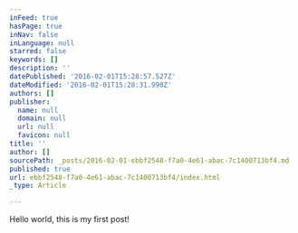 ```yaml
---
inFeed: true
hasPage: true
inNav: false
inLanguage: null
starred: false
keywords: []
description: ''
datePublished: '2016-02-01T15:28:57.527Z'
dateModified: '2016-02-01T15:28:31.990Z'
authors: []
publisher:
  name: null
  domain: null
  url: null
  favicon: null
title: ''
author: []
sourcePath: _posts/2016-02-01-ebbf2548-f7a0-4e61-abac-7c1400713bf4.md
published: true
url: ebbf2548-f7a0-4e61-abac-7c1400713bf4/index.html
_type: Article

---
```

Hello world, this is my first post!